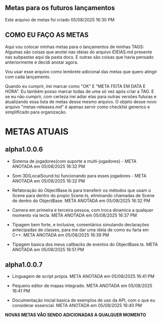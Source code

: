 ## Metas para os futuros lançamentos
Este arquivo de metas foi criado 05/08/2025 16:30 PM

## COMO EU FAÇO AS METAS
Aqui vou colocar minhas metas para o lançamentos de minhas TAGS:
Algumas são coisas que anotei nas ideias do arquivo IDEIAS.md presente nas subpastas aqui da pasta docs. E outras são coisas que havia pensado anteriormente e decidi anotar agora.

Vou usar esse arquivo como lembrete adicional das metas que quero atingir com cada lançamento.

Quando eu cumprir, irei marcar como "OK" E "META FEITA EM DATA E HORA". 
Eu também posso marcar todas de uma só vez após criar a TAG.
E se eu não cumprir, com certeza irei adiar elas para outras versões futuras e atualizando essa lista de metas desse mesmo arquivo.
O objeto desse novo arquivo "metas-releases.md" é apenas servir como checklist generico e simplificado para organização.

# METAS ATUAIS

## alpha1.0.0.6
 - Sistema de jogadores(com suporte a multi-jogadores) - META ANOTADA em 05/08/2025 16:32 PM

 - Som 3D(LocalSound.ts) funcionando para esses jogadores - META ANOTADA em 05/08/2025 16:32 PM

 - Refatoração do ObjectBase.ts para transferir os métodos que usam o Scene para dentro do propio Scene.ts, eliminando chamadas de Scene de dentro do ObjectBase. META ANOTADA em 05/08/2025 16:32 PM

 - Camera em primeira e terceira pessoa, com troca dinamica a qualquer momento via tecla. META ANOTADA em 05/08/2025 16:37 PM

 - Tipagem bem forte, e inclusive, comentários simulando declarações antecipadas de classes, para me dar uma ideia de como eu faria em C++. META ANOTADA em 05/08/2025 16:39 PM

 - Tipagem basica dos meus callbacks de eventos do ObjectBase.ts. META ANOTADA em 05/08/2025 16:51 PM

## alpha1.0.0.7
 - Linguagem de script própia. META ANOTADA em 05/08/2025 16:41 PM

 - Pequeno editor de mapas integrado. META ANOTADA em 05/08/2025 16:41 PM

 - Documentação inicial basica de exemplos de uso da API, com o que eu considerar essencial. META ANOTADA em 05/08/2025 16:40 PM


**NOVAS METAS VÂO SENDO ADICIONADAS A QUALQUER MOMENTO**


